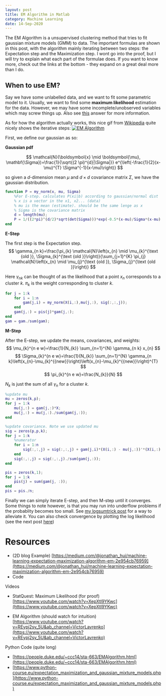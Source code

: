```yaml
---
layout: post
title: EM Algorithm in Matlab
category: Machine Learning
date: 14-Sep-2020
---
```

<script type="text/javascript" async
  src="https://cdnjs.cloudflare.com/ajax/libs/mathjax/2.7.7/latest.js?config=TeX-MML-AM_CHTML">
</script>

The EM Algorithm is a unsupervised clustering method that tries to fit gaussian mixture models (GMM) to data. The important formulas are shown in this post, with the algorithm mainly iterating between two steps: the Expectation step and the Maximization step. I wont go into the proof, but I will try to explain what each part of the formulae does. If you want to know more, check out the links at the bottom - they expand on a great deal more than I do.

## When to use EM?
Say we have some unlabelled data, and we want to fit some parametric model to it. Usually, we want to find some **maximum likelihood** estimation for the data. However, we may have some incomplete/unobserved variables which may screw things up. Also see [this](https://stats.stackexchange.com/questions/326343/why-use-em-algorithm-instead-of-just-plain-old-ml-for-mixture-model) answer for more information.

As for how the algorithm actually works, this nice gif from [Wikipedia](https://en.wikipedia.org/wiki/Expectation%E2%80%93maximization_algorithm) quite nicely shows the iterative steps:
[![EM Algorithm](https://upload.wikimedia.org/wikipedia/commons/6/69/EM_Clustering_of_Old_Faithful_data.gif)](https://upload.wikimedia.org/wikipedia/commons/6/69/EM_Clustering_of_Old_Faithful_data.gif)

First, we define our gaussian as so: 

**Gaussian pdf**

$$
\mathcal{N}(\boldsymbol{x} \mid \boldsymbol{\mu}, \mathbf{\Sigma})=\frac{1}{\sqrt{(2 \pi)^{d}|\Sigma|}} e^{\left(-\frac{1}{2}(x-\mu)^{T} \Sigma^{-1}(x-\mu)\right)}
$$

so given a $d$-dimension mean $\mu$ and $d\times d$ covariance matrix $\Sigma$, we have the gaussian distribution.

```Matlab
function P = my_norm(x, mu, Sigma)
    %For E-step. calculates P(xi|b) according to gaussian/normal dist
    % x is a vector in the x1, x2... (data)
    % mu is the mean (estimate). should be the same lenge as x
    % Sigma is the covariance matrix
    d = length(mu);
    P = 1/((2*pi)^(d/2)*sqrt(det(Sigma)))*exp(-0.5*(x-mu)/Sigma*(x-mu)');
end
```

**E-Step**

The first step is the Expectation step. 
$$
\gamma_{n k}=\frac{\pi_{k} \mathcal{N}\left(x_{n} \mid \mu_{k}^{\text {old }}, \Sigma_{k}^{\text {old }}\right)}{\sum_{j=1}^{K} \pi_{j} \mathcal{N}\left(x_{n} \mid \mu_{j}^{\text {old }}, \Sigma_{j}^{\text {old }}\right)}
$$

Here $\gamma_{nk}$ can be thought of as the likelihood that a point $x_n$ corresponds to a cluster $k$. $\pi_k$ is the weight corresponding to cluster $k$.

```Matlab
for j = 1:k
    for i = 1:n
        gam(j,i) = my_norm(X(i,:),mu(j,:), sig(:,:,j));
    end
    gam(j,:) = pis(j)*gam(j,:);
end
gam = gam./sum(gam);
```
**M-Step**

After the E-step, we update the means, covariances, and weights:
$$
\mu_{k}^{n e w}=\frac{1}{N_{k}} \sum_{n=1}^{N} \gamma_{n k} x_{n} 
$$
$$
\Sigma_{k}^{n e w}=\frac{1}{N_{k}} \sum_{n=1}^{N} \gamma_{n k}\left(x_{n}-\mu_{k}^{{new}}\right)\left(x_{n}-\mu_{k}^{{new}}\right)^{T}
$$
$$
\pi_{k}^{n e w}=\frac{N_{k}}{N}
$$

$N_k$ is just the sum of all $\gamma_n$ for a cluster $k$. 

```Matlab
%update mu
mu = zeros(k,p);
for j = 1:k
    mu(j,:) = gam(j,:)*X;
    mu(j,:) = mu(j,:)./sum(gam(j,:));
end

%update covariance. Note we use updated mu
sig = zeros(p,p,k);
for j = 1:k
    %numerator
    for i = 1:n
        sig(:,:,j) = sig(:,:,j) + gam(j,i)*(X(i,:) - mu(j,:))'*(X(i,:) - mu(j,:));
    end
    sig(:,:,j) = sig(:,:,j)./sum(gam(j,:)); 
end

pis = zeros(k,1);
for j = 1:k
    pis(j) = sum(gam(j, :));
end
pis = pis./n;
```

Finally we can simply iterate E-step, and then M-step until it converges. Some things to note however, is that you may run into underflow problems if the probablity becomes too small. See [my logsumtrick post](2020-09-14-logsumtrick.md) for a way to alleviate it. You can also check convergence by plotting the log likelihood (see the next post [here](2020-09-19-EM-Auxillary.md))



# Resources
- (2D blog Example) [https://medium.com/@jonathan_hui/machine-learning-expectation-maximization-algorithm-em-2e954cb76959](https://medium.com/@jonathan_hui/machine-learning-expectation-maximization-algorithm-em-2e954cb76959)
- Code

Videos
- StatQuest: Maximum Likelihood (for proof) [https://www.youtube.com/watch?v=XepXtl9YKwc](https://www.youtube.com/watch?v=XepXtl9YKwc) 

- EM Algorithm (should watch for intuition) [https://www.youtube.com/watch?v=REypj2sy_5U&ab_channel=VictorLavrenko](https://www.youtube.com/watch?v=REypj2sy_5U&ab_channel=VictorLavrenko)

Python Code (quite long)
- [https://people.duke.edu/~ccc14/sta-663/EMAlgorithm.html](https://people.duke.edu/~ccc14/sta-663/EMAlgorithm.html)
- [https://www.python-course.eu/expectation_maximization_and_gaussian_mixture_models.php](https://www.python-course.eu/expectation_maximization_and_gaussian_mixture_models.php)
